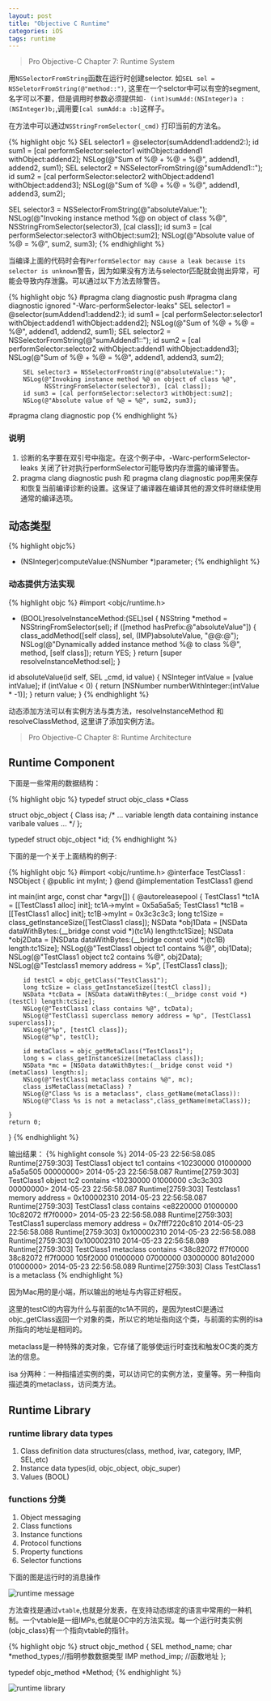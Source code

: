 ```yaml
---
layout: post
title: "Objective C Runtime"
categories: iOS
tags: runtime
---
```


> Pro Objective-C Chapter 7: Runtime System

用`NSSelectorFromString`函数在运行时创建selector. 如`SEL sel = NSSeletorFromString(@"method::")`, 这里在一个selctor中可以有空的segment,名字可以不要，但是调用时参数必须提供如`- (int)sumAdd:(NSInteger)a :(NSInteger)b;`,调用要`[cal sumAdd:a :b]`这样子。

在方法中可以通过`NSStringFromSelector(_cmd)` 打印当前的方法名。

{% highlight objc %}
SEL selector1 = @selector(sumAddend1:addend2:);
id sum1 = [cal performSelector:selector1 withObject:addend1 withObject:addend2];
NSLog(@"Sum of %@ + %@ = %@", addend1, addend2, sum1);
SEL selector2 = NSSelectorFromString(@"sumAddend1::");
id sum2 = [cal performSelector:selector2 withObject:addend1 withObject:addend3];
NSLog(@"Sum of %@ + %@ = %@", addend1, addend3, sum2);

SEL selector3 = NSSelectorFromString(@"absoluteValue:");
NSLog(@"Invoking instance method %@ on object of class %@",
      NSStringFromSelector(selector3), [cal class]);
id sum3 = [cal performSelector:selector3 withObject:sum2];
NSLog(@"Absolute value of %@ = %@", sum2, sum3);
{% endhighlight %}

当编译上面的代码时会有`PerformSelector may cause a leak because its selector is unknown`警告，因为如果没有方法与selector匹配就会抛出异常，可能会导致内存泄露。可以通过以下方法去除警告。

{% highlight objc %}
#pragma clang diagnostic push 
#pragma clang diagnostic ignored "-Warc-performSelector-leaks"
        SEL selector1 = @selector(sumAddend1:addend2:);
        id sum1 = [cal performSelector:selector1 withObject:addend1 withObject:addend2];
        NSLog(@"Sum of %@ + %@ = %@", addend1, addend2, sum1);
        SEL selector2 = NSSelectorFromString(@"sumAddend1::");
        id sum2 = [cal performSelector:selector2 withObject:addend1 withObject:addend3];
        NSLog(@"Sum of %@ + %@ = %@", addend1, addend3, sum2);
        
        SEL selector3 = NSSelectorFromString(@"absoluteValue:");
        NSLog(@"Invoking instance method %@ on object of class %@",
              NSStringFromSelector(selector3), [cal class]);
        id sum3 = [cal performSelector:selector3 withObject:sum2];
        NSLog(@"Absolute value of %@ = %@", sum2, sum3);
#pragma clang diagnostic pop
{% endhighlight %}

### 说明

1. 诊断的名字要在双引号中指定。在这个例子中，-Warc-performSelector-leaks 关闭了针对执行performSelector可能导致内存泄露的编译警告。
2. pragma clang diagnostic push 和 pragma clang diagnostic pop用来保存和恢复当前编译诊断的设置。这保证了编译器在编译其他的源文件时继续使用通常的编译选项。

## 动态类型

{% highlight objc%}
- (NSInteger)computeValue:(NSNumber<NSDecimalNumberBehaviors> *)parameter;
{% endhighlight %}

### 动态提供方法实现

{% highlight objc %}
#import <objc/runtime.h>
+ (BOOL)resolveInstanceMethod:(SEL)sel
{
    NSString *method = NSStringFromSelector(sel);
    if ([method hasPrefix:@"absoluteValue"]) {
        class_addMethod([self class], sel, (IMP)absoluteValue, "@@:@");
        NSLog(@"Dynamically added instance method %@ to class %@", method, [self class]);
        return YES;
    }
    return [super resolveInstanceMethod:sel];
}

id absoluteValue(id self, SEL _cmd, id value)
{
    NSInteger intValue = [value intValue];
    if (intValue < 0) {
        return [NSNumber numberWithInteger:(intValue * -1)];
    }
    return value;
}
{% endhighlight %}

动态添加方法可以有实例方法与类方法，resolveInstanceMethod 和 resolveClassMethod, 这里讲了添加实例方法。

> Pro Objective-C Chapter 8: Runtime Architecture

## Runtime Component

下面是一些常用的数据结构：

{% highlight objc %}
typedef struct objc_class *Class

struct objc_object
{
    Class isa;
    /* ... variable length data containing instance varibale values ... */
};

typedef struct objc_object *id;
{% endhighlight %}

下面的是一个关于上面结构的例子:

{% highlight objc %}
#import <objc/runtime.h>
@interface  TestClass1 : NSObject
{
@public int myInt;
}
@end
@implementation TestClass1
@end

int main(int argc, const char *argv[])
{
    @autoreleasepool {
        TestClass1 *tc1A = [[TestClass1 alloc] init];
        tc1A->myInt = 0x5a5a5a5;
        TestClass1 *tc1B = [[TestClass1 alloc] init];
        tc1B->myInt = 0x3c3c3c3;
        long tc1Size = class_getInstanceSize([TestClass1 class]);
        NSData *obj1Data = [NSData dataWithBytes:(__bridge const void *)(tc1A) length:tc1Size];
        NSData *obj2Data = [NSData dataWithBytes:(__bridge const void *)(tc1B) length:tc1Size];
        NSLog(@"TestClass1 object tc1 contains %@", obj1Data);
        NSLog(@"TestClass1 object tc2 contains %@", obj2Data);
        NSLog(@"Testclass1 memory address = %p", [TestClass1 class]);
        
        id testCl = objc_getClass("TestClass1");
        long tcSize = class_getInstanceSize([testCl class]);
        NSData *tcData = [NSData dataWithBytes:(__bridge const void *)(testCl) length:tcSize];
        NSLog(@"TestClass1 class contains %@", tcData);
        NSLog(@"TestClass1 superclass memory address = %p", [TestClass1 superclass]);
        NSLog(@"%p", [testCl class]);
        NSLog(@"%p", testCl);

        id metaClass = objc_getMetaClass("TestClass1");
        long s = class_getInstanceSize([metaClass class]);
        NSData *mc = [NSData dataWithBytes:(__bridge const void *)(metaClass) length:s];
        NSLog(@"TestClass1 metaclass contains %@", mc);
        class_isMetaClass(metaClass) ?
        NSLog(@"Class %s is a metaclass", class_getName(metaClass)):
        NSLog(@"Class %s is not a metaclass",class_getName(metaClass));
        
    }
    return 0;
}
{% endhighlight %}

输出结果：
{% highlight console %}
2014-05-23 22:56:58.085 Runtime[2759:303] TestClass1 object tc1 contains <10230000 01000000 a5a5a505 00000000>
2014-05-23 22:56:58.087 Runtime[2759:303] TestClass1 object tc2 contains <10230000 01000000 c3c3c303 00000000>
2014-05-23 22:56:58.087 Runtime[2759:303] Testclass1 memory address = 0x100002310
2014-05-23 22:56:58.087 Runtime[2759:303] TestClass1 class contains <e8220000 01000000 10c82072 ff7f0000>
2014-05-23 22:56:58.088 Runtime[2759:303] TestClass1 superclass memory address = 0x7fff7220c810
2014-05-23 22:56:58.088 Runtime[2759:303] 0x100002310
2014-05-23 22:56:58.088 Runtime[2759:303] 0x100002310
2014-05-23 22:56:58.089 Runtime[2759:303] TestClass1 metaclass contains <38c82072 ff7f0000 38c82072 ff7f0000 105f2000 01000000 07000000 03000000 801d2000 01000000>
2014-05-23 22:56:58.089 Runtime[2759:303] Class TestClass1 is a metaclass
{% endhighlight %}

因为Mac用的是小端，所以输出的地址与内容正好相反。

这里的testCl的内容为什么与前面的tc1A不同的，是因为testCl是通过objc_getClass返回一个对象的类，所以它的地址指向这个类，与前面的实例的isa所指向的地址是相同的。

metaclass是一种特殊的类对象，它存储了能够使运行时查找和触发OC类的类方法的信息。

isa 分两种：一种指描述实例的类，可以访问它的实例方法，变量等。另一种指向描述类的metaclass，访问类方法。

## Runtime Library

### runtime library data types

1. Class definition data structures(class, method, ivar, category, IMP, SEL,etc)
2. Instance data types(id, objc_object, objc_super)
3. Values (BOOL)

### functions 分类

1. Object messaging
2. Class functions
3. Instance functions
4. Protocol functions
5. Property functions
6. Selector functions

下面的图是运行时的消息操作

![runtime message](/images/ios/2014-05-22-runtime-message.svg)

方法查找是通过`vtable`,也就是分发表，在支持动态绑定的语言中常用的一种机制。一个vtable是一组IMPs,也就是OC中的方法实现。每一个运行时类实例(objc_class)有一个指向vtable的指针。

{% highlight objc %}
struct objc_method
{
    SEL method_name;
    char *method_types;//指明参数数据类型
    IMP method_imp; //函数地址
};

typedef objc_method *Method;
{% endhighlight %}

![runtime library](/images/ios/2014-05-22-runtime-library.svg)


